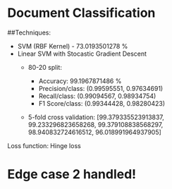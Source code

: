 # Document Classification

##Techniques:

* SVM (RBF Kernel) - 73.0193501278 %
* Linear SVM with Stocastic Gradient Descent
  - 80-20 split:
    - Accuracy: 99.1967871486 %
    - Precision/class: (0.99595551,  0.97634691)
    - Recall/class: (0.99094567,  0.98934754)
    - F1 Score/class: (0.99344428,  0.98280423)
  
  - 5-fold cross validation: [99.379335523913837, 99.233296823658268, 99.379108838568297, 98.940832724616512, 96.018991964937905]
  
Loss function: Hinge loss

# Edge case 2 handled!
